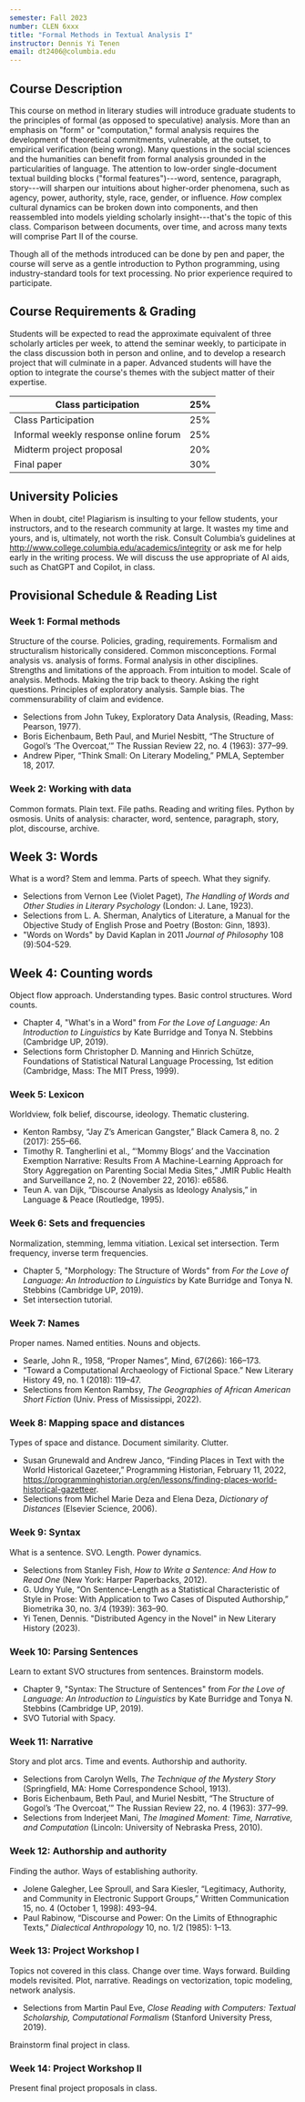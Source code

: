 ```yaml
---
semester: Fall 2023
number: CLEN 6xxx
title: "Formal Methods in Textual Analysis I"
instructor: Dennis Yi Tenen
email: dt2406@columbia.edu
---
```


## Course Description

This course on method in literary studies will introduce graduate students to the principles of
formal (as opposed to speculative) analysis. More than an emphasis on "form" or "computation,"
formal analysis requires the development of theoretical commitments, vulnerable, at the outset,
to empirical verification (being wrong). Many questions in the social sciences and the
humanities can benefit from formal analysis grounded in the particularities of language. The
attention to low-order single-document textual building blocks ("formal features")---word,
sentence, paragraph, story---will sharpen our intuitions about higher-order phenomena, such as
agency, power, authority, style, race, gender, or influence. *How* complex cultural dynamics
can be broken down into components, and then reassembled into models yielding scholarly
insight---that's the topic of this class. Comparison between documents, over time, and across
many texts will comprise Part II of the course.

Though all of the methods introduced can be done by pen and paper, the course will serve as a
gentle introduction to Python programming, using industry-standard tools for text processing.
No prior experience required to participate.

## Course Requirements & Grading

Students will be expected to read the approximate equivalent of three scholarly articles per
week, to attend the seminar weekly, to participate in the class discussion both in person and
online, and to develop a research project that will culminate in a paper. Advanced students
will have the option to integrate the course's themes with the subject matter of their
expertise.

| Class participation                      | 25%  |
|------------------------------------------|------|
| Class Participation                      | 25%  |
| Informal weekly response online forum    | 25%  |
| Midterm project proposal                 | 20%  |
| Final paper                              | 30%  |

## University Policies

When in doubt, cite! Plagiarism is insulting to your fellow students, your instructors, and to
the research community at large. It wastes my time and yours, and is, ultimately, not worth the
risk. Consult Columbia’s guidelines at <http://www.college.columbia.edu/academics/integrity> or
ask me for help early in the writing process. We will discuss the use appropriate of AI aids,
such as ChatGPT and Copilot, in class.

## Provisional Schedule & Reading List

### Week 1: Formal methods

Structure of the course. Policies, grading, requirements. Formalism and structuralism
historically considered. Common misconceptions. Formal analysis vs. analysis of forms. Formal
analysis in other disciplines. Strengths and limitations of the approach. From intuition to
model. Scale of analysis. Methods. Making the trip back to theory. Asking the right questions.
Principles of exploratory analysis. Sample bias. The commensurability of claim and evidence.

- Selections from John Tukey, Exploratory Data Analysis, (Reading, Mass: Pearson, 1977).
- Boris Eichenbaum, Beth Paul, and Muriel Nesbitt, “The Structure of Gogol’s ‘The Overcoat,’”
  The Russian Review 22, no. 4 (1963): 377–99.
- Andrew Piper, “Think Small: On Literary Modeling,” PMLA, September 18, 2017.

### Week 2: Working with data

Common formats. Plain text. File paths. Reading and writing files. Python by osmosis. Units of
analysis: character, word, sentence, paragraph, story, plot, discourse, archive.

## Week 3: Words

What is a word? Stem and lemma. Parts of speech. What they signify.

- Selections from Vernon Lee (Violet Paget), *The Handling of Words and Other Studies in
  Literary Psychology* (London: J. Lane, 1923).
- Selections from L. A. Sherman, Analytics of Literature, a Manual for the Objective Study of
  English Prose and Poetry (Boston: Ginn, 1893).
- "Words on Words" by David Kaplan in 2011 *Journal of Philosophy* 108 (9):504-529.

## Week 4: Counting words

Object flow approach. Understanding types. Basic control structures. Word counts.

- Chapter 4, "What's in a Word" from *For the Love of Language: An Introduction to Linguistics*
by  Kate Burridge and Tonya N. Stebbins (Cambridge UP, 2019).
- Selections form Christopher D. Manning and Hinrich Schütze, Foundations of Statistical
  Natural Language Processing, 1st edition (Cambridge, Mass: The MIT Press, 1999).

### Week 5: Lexicon

Worldview, folk belief, discourse, ideology. Thematic clustering.

- Kenton Rambsy, “Jay Z’s American Gangster,” Black Camera 8, no. 2 (2017): 255–66.
- Timothy R. Tangherlini et al., “‘Mommy Blogs’ and the Vaccination Exemption Narrative:
  Results From A Machine-Learning Approach for Story Aggregation on Parenting Social Media
Sites,” JMIR Public Health and Surveillance 2, no. 2 (November 22, 2016): e6586.
- Teun A. van Dijk, “Discourse Analysis as Ideology Analysis,” in Language & Peace (Routledge,
  1995).

### Week 6: Sets and frequencies

Normalization, stemming, lemma vitiation. Lexical set intersection. Term frequency, inverse
term frequencies.

- Chapter 5, "Morphology: The Structure of Words" from *For the Love of Language: An
  Introduction to Linguistics* by  Kate Burridge and Tonya N. Stebbins (Cambridge UP, 2019).
- Set intersection tutorial.

### Week 7: Names

Proper names. Named entities. Nouns and objects.

- Searle, John R., 1958, “Proper Names”, Mind, 67(266): 166–173.
- “Toward a Computational Archaeology of Fictional Space.” New Literary History 49, no. 1
  (2018): 119–47.
- Selections from Kenton Rambsy, *The Geographies of African American Short Fiction* (Univ.
  Press of Mississippi, 2022).

### Week 8: Mapping space and distances

Types of space and distance. Document similarity. Clutter.

- Susan Grunewald and Andrew Janco, “Finding Places in Text with the World Historical
  Gazeteer,” Programming Historian, February 11, 2022,
https://programminghistorian.org/en/lessons/finding-places-world-historical-gazetteer.
- Selections from Michel Marie Deza and Elena Deza, *Dictionary of Distances* (Elsevier
  Science, 2006).

### Week 9: Syntax

What is a sentence. SVO. Length. Power dynamics.

- Selections from Stanley Fish, *How to Write a Sentence: And How to Read One* (New York:
  Harper Paperbacks, 2012).
- G. Udny Yule, “On Sentence-Length as a Statistical Characteristic of Style in Prose: With
  Application to Two Cases of Disputed Authorship,” Biometrika 30, no. 3/4 (1939): 363–90.
- Yi Tenen, Dennis. "Distributed Agency in the Novel" in New Literary History (2023).

### Week 10: Parsing Sentences

Learn to extant SVO structures from sentences. Brainstorm models.

- Chapter 9, "Syntax: The Structure of Sentences" from *For the Love of Language: An
  Introduction to Linguistics* by  Kate Burridge and Tonya N. Stebbins (Cambridge UP, 2019).
- SVO Tutorial with Spacy.

### Week 11: Narrative

Story and plot arcs. Time and events. Authorship and authority.

- Selections from Carolyn Wells, *The Technique of the Mystery Story* (Springfield, MA: Home
  Correspondence School, 1913).
- Boris Eichenbaum, Beth Paul, and Muriel Nesbitt, “The Structure of Gogol’s ‘The Overcoat,’”
  The Russian Review 22, no. 4 (1963): 377–99.
- Selections from Inderjeet Mani, *The Imagined Moment: Time, Narrative, and Computation*
  (Lincoln: University of Nebraska Press, 2010).

### Week 12: Authorship and authority

Finding the author. Ways of establishing authority.

- Jolene Galegher, Lee Sproull, and Sara Kiesler, “Legitimacy, Authority, and Community in
  Electronic Support Groups,” Written Communication 15, no. 4 (October 1, 1998): 493–94.
- Paul Rabinow, “Discourse and Power: On the Limits of Ethnographic Texts,” *Dialectical
  Anthropology* 10, no. 1/2 (1985): 1–13.

### Week 13: Project Workshop I

Topics not covered in this class. Change over time. Ways forward. Building models revisited.
Plot, narrative. Readings on vectorization, topic modeling, network analysis.

- Selections from Martin Paul Eve, *Close Reading with Computers: Textual Scholarship,
  Computational Formalism* (Stanford University Press, 2019).

Brainstorm final project in class.

### Week 14: Project Workshop II

Present final project proposals in class.

